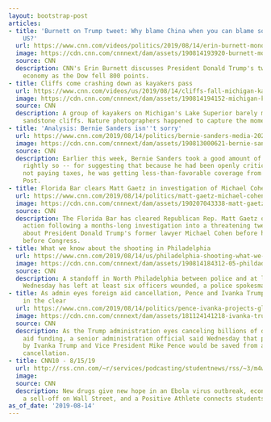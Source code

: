 ```yaml
---
layout: bootstrap-post
articles:
- title: 'Burnett on Trump tweet: Why blame China when you can blame someone in the
    US?'
  url: https://www.cnn.com/videos/politics/2019/08/14/erin-burnett-monologue-dow-drop-recession-warning-trump-ebof-vpx.cnn
  image: https://cdn.cnn.com/cnnnext/dam/assets/190814193920-burnett-monolouge-8-14-2019-super-tease.jpg
  source: CNN
  description: CNN's Erin Burnett discusses President Donald Trump's tweets on the
    economy as the Dow fell 800 points.
- title: Cliffs come crashing down as kayakers pass
  url: https://www.cnn.com/videos/us/2019/08/14/cliffs-fall-michigan-kayakers-dig-orig-jk.cnn
  image: https://cdn.cnn.com/cnnnext/dam/assets/190814194152-michigan-kayak-cliff-falls-super-tease.jpg
  source: CNN
  description: A group of kayakers on Michigan's Lake Superior barely missed falling
    sandstone cliffs. Nature photographers happened to capture the moment on camera.
- title: 'Analysis: Bernie Sanders isn''t sorry'
  url: https://www.cnn.com/2019/08/14/politics/bernie-sanders-media-2020/index.html
  image: https://cdn.cnn.com/cnnnext/dam/assets/190813000621-bernie-sanders-iowa-0811-super-tease.jpg
  source: CNN
  description: Earlier this week, Bernie Sanders took a good amount of flack -- and
    rightly so -- for suggesting that because he had been openly critical of Amazon
    not paying taxes, he was getting less-than-favorable coverage from The Washington
    Post.
- title: Florida Bar clears Matt Gaetz in investigation of Michael Cohen tweet
  url: https://www.cnn.com/2019/08/14/politics/matt-gaetz-michael-cohen-tweet-florida-bar/index.html
  image: https://cdn.cnn.com/cnnnext/dam/assets/190207043338-matt-gaetz-feb-5-gun-violence-house-hearing-super-tease.jpg
  source: CNN
  description: The Florida Bar has cleared Republican Rep. Matt Gaetz of any disciplinary
    action following a months-long investigation into a threatening tweet he sent
    about President Donald Trump's former lawyer Michael Cohen before his testimony
    before Congress.
- title: What we know about the shooting in Philadelphia
  url: https://www.cnn.com/2019/08/14/us/philadelphia-shooting-what-we-know/index.html
  image: https://cdn.cnn.com/cnnnext/dam/assets/190814184312-05-phildadelphia-shots-fired-0814-super-tease.jpg
  source: CNN
  description: A standoff in North Philadelphia between police and at least one gunman
    Wednesday has left at least six officers wounded, a police spokesman said.
- title: As admin eyes foreign aid cancellation, Pence and Ivanka Trump projects are
    in the clear
  url: https://www.cnn.com/2019/08/14/politics/pence-ivanka-projects-global-aid-rescission/index.html
  image: https://cdn.cnn.com/cnnnext/dam/assets/181124141218-ivanka-trump-new-super-tease.jpg
  source: CNN
  description: As the Trump administration eyes canceling billions of dollars in foreign
    aid funding, a senior administration official said Wednesday that projects spearheaded
    by Ivanka Trump and Vice President Mike Pence would be saved from any possible
    cancellation.
- title: CNN10 - 8/15/19
  url: http://rss.cnn.com/~r/services/podcasting/studentnews/rss/~3/m4wfR3Gu-es/ten-0815.cnn_2770749_ios_1240.mp4
  image: 
  source: CNN
  description: New drugs give new hope in an Ebola virus outbreak, economic fear prompts
    a sell-off on Wall Street, and a Positive Athlete connects students on two continents.
as_of_date: '2019-08-14'
---
```



